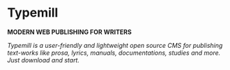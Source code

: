 # Typemill

**MODERN WEB PUBLISHING FOR WRITERS**
 
*Typemill is a user-friendly and lightweight open source CMS for publishing text-works like prosa, lyrics, manuals, documentations, studies and more. Just download and start.*